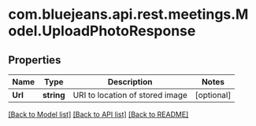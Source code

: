 # com.bluejeans.api.rest.meetings.Model.UploadPhotoResponse
## Properties

Name | Type | Description | Notes
------------ | ------------- | ------------- | -------------
**Url** | **string** | URI to location of stored image | [optional] 

[[Back to Model list]](../README.md#documentation-for-models) [[Back to API list]](../README.md#documentation-for-api-endpoints) [[Back to README]](../README.md)

